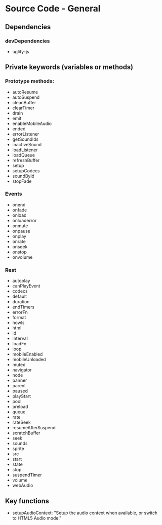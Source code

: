 # Source Code - General

## Dependencies

### devDependencies

- uglify-js

## Private keywords (variables or methods)

### Prototype methods:
- autoResume
- autoSuspend
- cleanBuffer
- clearTimer
- drain
- emit
- enableMobileAudio
- ended
- errorListener
- getSoundIds
- inactiveSound
- loadListener
- loadQueue
- refreshBuffer
- setup
- setupCodecs
- soundById
- stopFade

### Events

- onend
- onfade
- onload
- onloaderror
- onmute
- onpause
- onplay
- onrate
- onseek
- onstop
- onvolume

### Rest
- autoplay
- canPlayEvent
- codecs
- default
- duration
- endTimers
- errorFn
- format
- howls
- html
- id
- interval
- loadFn
- loop
- mobileEnabled
- mobileUnloaded
- muted
- navigator
- node
- panner
- parent
- paused
- playStart
- pool
- preload
- queue
- rate
- rateSeek
- resumeAfterSuspend
- scratchBuffer
- seek
- sounds
- sprite
- src
- start
- state
- stop
- suspendTimer
- volume
- webAudio

## Key functions

- setupAudioContext: "Setup the audio context when available, or switch to HTML5 Audio mode."